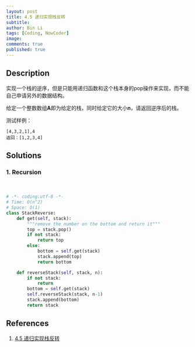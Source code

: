```yaml
---
layout: post
title: 4.5 递归实现栈反转
subtitle: 
author: Bin Li
tags: [Coding, NowCoder]
image: 
comments: true
published: true
---
```


## Description

实现一个栈的逆序，但是只能用递归函数和这个栈本身的pop操作来实现，而不能自己申请另外的数据结构。

给定一个整数数组**A**即为给定的栈，同时给定它的大小**n**，请返回逆序后的栈。

测试样例：

```
[4,3,2,1],4
返回：[1,2,3,4]
```

## Solutions
### 1. Recursion
　　
```python
# -*- coding:utf-8 -*-
# Time: O(n^2)
# Space: O(1)
class StackReverse:
    def get(self, stack):
        """remove the number on the bottom and return it"""
        top = stack.pop()
        if not stack:
            return top
        else:
            bottom = self.get(stack)
            stack.append(top)
            return bottom

    def reverseStack(self, stack, n):
        if not stack:
            return
        bottom = self.get(stack)
        self.reverseStack(stack, n-1)
        stack.append(bottom)
        return stack
```

## References
1. [4.5 递归实现栈反转](https://www.nowcoder.com/study/vod/1/4/5)
